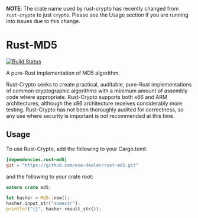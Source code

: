 **NOTE**: The crate name used by rust-crypto has recently changed from `rust-crypto` to
just `crypto`. Please see the Usage section if you are running into issues due to this
change.

# Rust-MD5

[![Build Status](https://travis-ci.org/DaGenix/rust-crypto.png?branch=master)](https://travis-ci.org/DaGenix/rust-crypto)

A pure-Rust implementation of MD5 algorithm.

Rust-Crypto seeks to create practical, auditable, pure-Rust implementations of common cryptographic algorithms
with a minimum amount of assembly code where appropriate. Rust-Crypto supports both x86 and
ARM architectures, although the x86 architecture receives considerably more testing. Rust-Crypto has not been thoroughly
audited for correctness, so any use where security is important is not recommended at this time.

## Usage

To use Rust-Crypto, add the following to your Cargo.toml:

```toml
[dependencies.rust-md5]
git = "https://github.com/exe-dealer/rust-md5.git"
```

and the following to your crate root:

```rust
extern crate md5;

let hasher = Md5::new();
hasher.input_str("somestr");
println!("{}", hasher.result_str());
```

